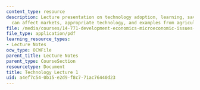 ```yaml
---
content_type: resource
description: Lecture presentation on technology adoption, learning, savings, how technology
  can affect markets, appropriate technology, and examples from agriculture.
file: /media/courses/14-771-development-economics-microeconomic-issues-and-policy-models-fall-2008/a4ef7c540b15e2d9f8c771ac76440d23_lec15.pdf
file_type: application/pdf
learning_resource_types:
- Lecture Notes
ocw_type: OCWFile
parent_title: Lecture Notes
parent_type: CourseSection
resourcetype: Document
title: Technology Lecture 1
uid: a4ef7c54-0b15-e2d9-f8c7-71ac76440d23
---
```

